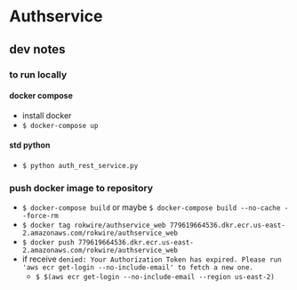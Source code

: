 # Authservice

## dev notes

### to run locally

#### docker compose

- install docker
- `$ docker-compose up`

#### std python

- `$ python auth_rest_service.py`

### push docker image to repository

- `$ docker-compose build` or maybe `$ docker-compose build --no-cache --force-rm`
- `$ docker tag rokwire/authservice_web 779619664536.dkr.ecr.us-east-2.amazonaws.com/rokwire/authservice_web`
- `$ docker push 779619664536.dkr.ecr.us-east-2.amazonaws.com/rokwire/authservice_web`
- if receive `denied: Your Authorization Token has expired. Please run 'aws ecr get-login --no-include-email' to fetch a new one.`
    - `$ $(aws ecr get-login --no-include-email --region us-east-2)`
